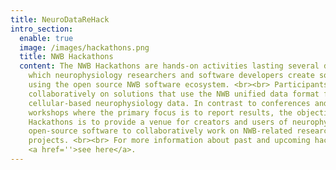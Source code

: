 ```yaml
---
title: NeuroDataReHack
intro_section:
  enable: true
  image: /images/hackathons.png
  title: NWB Hackathons
  content: The NWB Hackathons are hands-on activities lasting several days in
    which neurophysiology researchers and software developers create solutions
    using the open source NWB software ecosystem. <br><br> Participants work
    collaboratively on solutions that use the NWB unified data format for
    cellular-based neurophysiology data. In contrast to conferences and
    workshops where the primary focus is to report results, the objective of the
    Hackathons is to provide a venue for creators and users of neurophysiology
    open-source software to collaboratively work on NWB-related research
    projects. <br><br> For more information about past and upcoming hackathons,
    <a href=''>see here</a>.
---
```

